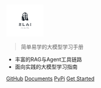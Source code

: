 <img src='img/zlai-icon/01.svg' width='20%' height="20%">

> 简单易学的大模型学习手册

- 丰富的RAG与Agent工具链路
- 面向实践的大模型学习指南

[GitHub](https://github.com/zlai-llm/zlai.git)
[Documents](https://github.com/zlai-llm/zlai-doc.git)
[PyPi](https://pypi.org/project/zlai/)
[Get Started](#zlai)
